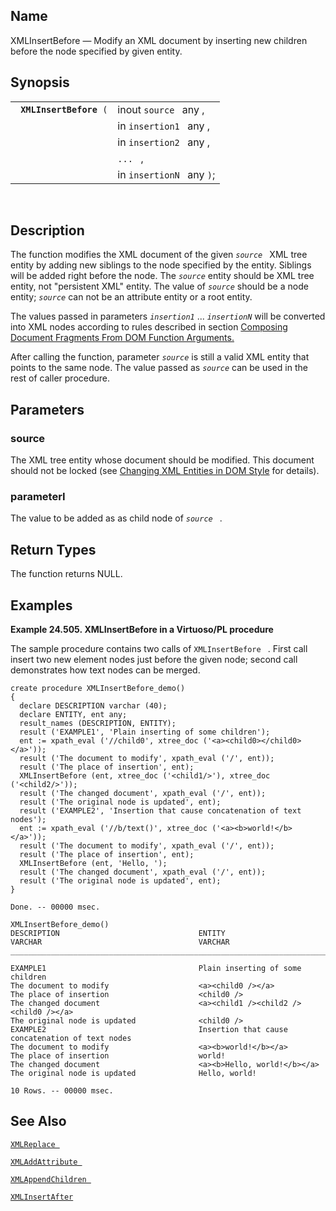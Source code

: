 <div id="fn_xmlinsertbefore" class="refentry">

<div class="titlepage">

</div>

<div class="refnamediv">

## Name

XMLInsertBefore — Modify an XML document by inserting new children
before the node specified by given entity.

</div>

<div class="refsynopsisdiv">

## Synopsis

<div id="fsyn_xmlinsertbefore" class="funcsynopsis">

|                              |                           |
|------------------------------|---------------------------|
| ` `**`XMLInsertBefore`**` (` | inout `source ` any ,     |
|                              | in `insertion1 ` any ,    |
|                              | in `insertion2 ` any ,    |
|                              | `... ` ,                  |
|                              | in `insertionN ` any `)`; |

<div class="funcprototype-spacer">

 

</div>

</div>

</div>

<div id="desc_xmlinsertbefore" class="refsect1">

## Description

The function modifies the XML document of the given *`source `* XML tree
entity by adding new siblings to the node specified by the entity.
Siblings will be added right before the node. The *`source`* entity
should be XML tree entity, not "persistent XML" entity. The value of
*`source`* should be a node entity; *`source`* can not be an attribute
entity or a root entity.

The values passed in parameters *`insertion1`* ... *`insertionN`* will
be converted into XML nodes according to rules described in section
<a href="xmldom.html#xmldomtypecasting" class="link"
title="15.11.1. Composing Document Fragments From DOM Function Arguments">Composing
Document Fragments From DOM Function Arguments.</a>

After calling the function, parameter *`source`* is still a valid XML
entity that points to the same node. The value passed as *`source`* can
be used in the rest of caller procedure.

</div>

<div id="params_xmlinsertbefore" class="refsect1">

## Parameters

<div id="id122530" class="refsect2">

### source

The XML tree entity whose document should be modified. This document
should not be locked (see <a href="xmldom.html" class="link"
title="15.11. Changing XML entities in DOM style">Changing XML Entities
in DOM Style</a> for details).

</div>

<div id="id122534" class="refsect2">

### parameterI

The value to be added as as child node of *`source `* .

</div>

</div>

<div id="ret_xmlinsertbefore" class="refsect1">

## Return Types

The function returns NULL.

</div>

<div id="examples_xmlinsertbefore" class="refsect1">

## Examples

<div id="ex_xmlinsertbefore" class="example">

**Example 24.505. XMLInsertBefore in a Virtuoso/PL procedure**

<div class="example-contents">

The sample procedure contains two calls of `XMLInsertBefore ` . First
call insert two new element nodes just before the given node; second
call demonstrates how text nodes can be merged.

``` screen
create procedure XMLInsertBefore_demo()
{
  declare DESCRIPTION varchar (40);
  declare ENTITY, ent any;
  result_names (DESCRIPTION, ENTITY);
  result ('EXAMPLE1', 'Plain inserting of some children');
  ent := xpath_eval ('//child0', xtree_doc ('<a><child0></child0></a>'));
  result ('The document to modify', xpath_eval ('/', ent));
  result ('The place of insertion', ent);
  XMLInsertBefore (ent, xtree_doc ('<child1/>'), xtree_doc ('<child2/>'));
  result ('The changed document', xpath_eval ('/', ent));
  result ('The original node is updated', ent);
  result ('EXAMPLE2', 'Insertion that cause concatenation of text nodes');
  ent := xpath_eval ('//b/text()', xtree_doc ('<a><b>world!</b></a>'));
  result ('The document to modify', xpath_eval ('/', ent));
  result ('The place of insertion', ent);
  XMLInsertBefore (ent, 'Hello, ');
  result ('The changed document', xpath_eval ('/', ent));
  result ('The original node is updated', ent);
}

Done. -- 00000 msec.

XMLInsertBefore_demo()
DESCRIPTION                               ENTITY
VARCHAR                                   VARCHAR
_______________________________________________________________________________

EXAMPLE1                                  Plain inserting of some children
The document to modify                    <a><child0 /></a>
The place of insertion                    <child0 />
The changed document                      <a><child1 /><child2 /><child0 /></a>
The original node is updated              <child0 />
EXAMPLE2                                  Insertion that cause concatenation of text nodes
The document to modify                    <a><b>world!</b></a>
The place of insertion                    world!
The changed document                      <a><b>Hello, world!</b></a>
The original node is updated              Hello, world!

10 Rows. -- 00000 msec.
```

</div>

</div>

  

</div>

<div id="seealso_xmlinsertbefore" class="refsect1">

## See Also

<a href="fn_xmlreplace.html" class="link" title="XMLReplace"><code
class="function">XMLReplace </code></a>

<a href="fn_xmladdattribute.html" class="link"
title="XMLAddAttribute"><code
class="function">XMLAddAttribute </code></a>

<a href="fn_xmlappendchildren.html" class="link"
title="XMLAppendChildren"><code
class="function">XMLAppendChildren </code></a>

<a href="fn_xmlinsertafter.html" class="link"
title="XMLInsertAfter"><code class="function">XMLInsertAfter </code></a>

</div>

</div>
